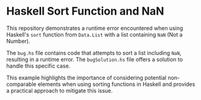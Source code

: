 # Haskell Sort Function and NaN
This repository demonstrates a runtime error encountered when using Haskell's `sort` function from `Data.List` with a list containing `NaN` (Not a Number).

The `bug.hs` file contains code that attempts to sort a list including `NaN`, resulting in a runtime error.  The `bugSolution.hs` file offers a solution to handle this specific case.

This example highlights the importance of considering potential non-comparable elements when using sorting functions in Haskell and provides a practical approach to mitigate this issue.